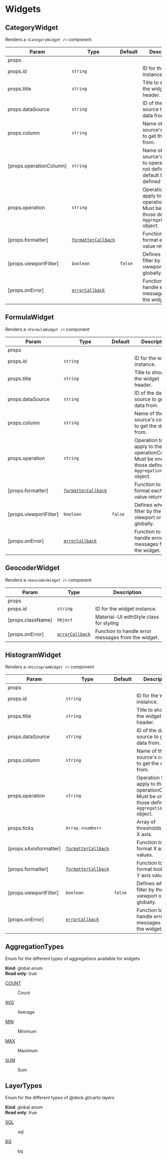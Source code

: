 # Widgets
 
## CategoryWidget
Renders a `<CategoryWidget />` component

| Param | Type | Default | Description |
| --- | --- | --- | --- |
| props |  |  |  |
| props.id | <code>string</code> |  | ID for the widget instance. |
| props.title | <code>string</code> |  | Title to show in the widget header. |
| props.dataSource | <code>string</code> |  | ID of the data source to get the data from. |
| props.column | <code>string</code> |  | Name of the data source's column to get the data from. |
| [props.operationColumn] | <code>string</code> |  | Name of the data source's column to operate with. If not defined it will default to the one defined in `column`. |
| props.operation | <code>string</code> |  | Operation to apply to the operationColumn. Must be one of those defined in `AggregationTypes` object. |
| [props.formatter] | [<code>formatterCallback</code>](#formatterCallback) |  | Function to format each value returned. |
| [props.viewportFilter] | <code>boolean</code> | <code>false</code> | Defines whether filter by the viewport or globally. |
| [props.onError] | [<code>errorCallback</code>](#errorCallback) |  | Function to handle error messages from the widget. |

## FormulaWidget
Renders a `<FormulaWidget />` component

| Param | Type | Default | Description |
| --- | --- | --- | --- |
| props |  |  |  |
| props.id | <code>string</code> |  | ID for the widget instance. |
| props.title | <code>string</code> |  | Title to show in the widget header. |
| props.dataSource | <code>string</code> |  | ID of the data source to get the data from. |
| props.column | <code>string</code> |  | Name of the data source's column to get the data from. |
| props.operation | <code>string</code> |  | Operation to apply to the operationColumn. Must be one of those defined in `AggregationTypes` object. |
| [props.formatter] | [<code>formatterCallback</code>](#formatterCallback) |  | Function to format each value returned. |
| [props.viewportFilter] | <code>boolean</code> | <code>false</code> | Defines whether filter by the viewport or globally. |
| [props.onError] | [<code>errorCallback</code>](#errorCallback) |  | Function to handle error messages from the widget. |

## GeocoderWidget
Renders a `<GeocoderWidget />` component

| Param | Type | Description |
| --- | --- | --- |
| props |  |  |
| props.id | <code>string</code> | ID for the widget instance. |
| [props.className] | <code>Object</code> | Material-UI withStyle class for styling |
| [props.onError] | [<code>errorCallback</code>](#errorCallback) | Function to handle error messages from the widget. |

## HistogramWidget
Renders a `<HistogramWidget />` component

| Param | Type | Default | Description |
| --- | --- | --- | --- |
| props |  |  |  |
| props.id | <code>string</code> |  | ID for the widget instance. |
| props.title | <code>string</code> |  | Title to show in the widget header. |
| props.dataSource | <code>string</code> |  | ID of the data source to get the data from. |
| props.column | <code>string</code> |  | Name of the data source's column to get the data from. |
| props.operation | <code>string</code> |  | Operation to apply to the operationColumn. Must be one of those defined in `AggregationTypes` object. |
| props.ticks | <code>Array.&lt;number&gt;</code> |  | Array of thresholds for the X axis. |
| [props.xAxisformatter] | [<code>formatterCallback</code>](#formatterCallback) |  | Function to format X axis values. |
| [props.formatter] | [<code>formatterCallback</code>](#formatterCallback) |  | Function to format tooltip and Y axis values. |
| [props.viewportFilter] | <code>boolean</code> | <code>false</code> | Defines whether filter by the viewport or globally. |
| [props.onError] | [<code>errorCallback</code>](#errorCallback) |  | Function to handle error messages from the widget. |

## AggregationTypes
Enum for the different types of aggregations available for widgets

**Kind**: global enum  
**Read only**: true  

<dl>
<dt><a href="#COUNT">COUNT</a></dt>
<dd><p>Count</p>
</dd>
<dt><a href="#AVG">AVG</a></dt>
<dd><p>Average</p>
</dd>
<dt><a href="#MIN">MIN</a></dt>
<dd><p>Minimum</p>
</dd>
<dt><a href="#MAX">MAX</a></dt>
<dd><p>Maximum</p>
</dd>
<dt><a href="#SUM">SUM</a></dt>
<dd><p>Sum</p>
</dd>
</dl>

## LayerTypes
Enum for the different types of @deck.gl/carto layers

**Kind**: global enum  
**Read only**: true  

<dl>
<dt><a href="#SQL">SQL</a></dt>
<dd><p>sql</p>
</dd>
<dt><a href="#BQ">BQ</a></dt>
<dd><p>bq</p>
</dd>
</dl>